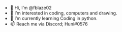 - 👋 Hi, I’m @fblaze02
- 👀 I’m interested in coding, computers and drawing.
- 🌱 I’m currently learning Coding in python.
- 📫 Reach me via Discord; Huni#0576
